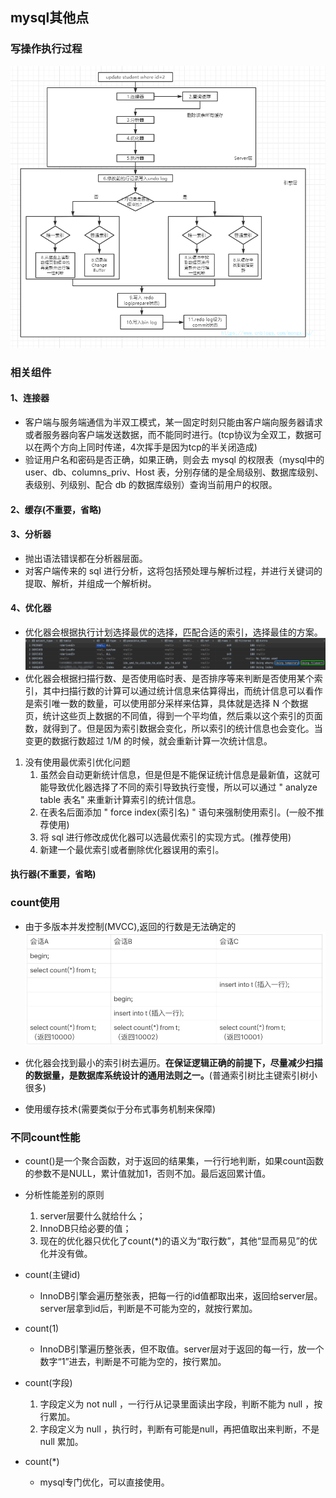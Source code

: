 ## mysql其他点

### 写操作执行过程

![执行过程](https://raw.githubusercontent.com/lyjgulu/mysql/main/image/sqlExecutionProcess.jpg)

### 相关组件

#### 1、连接器

- 客户端与服务端通信为半双工模式，某一固定时刻只能由客户端向服务器请求或者服务器向客户端发送数据，而不能同时进行。(tcp协议为全双工，数据可以在两个方向上同时传递，4次挥手是因为tcp的半关闭造成)
- 验证用户名和密码是否正确，如果正确，则会去 mysql 的权限表（mysql中的 user、db、columns_priv、Host 表，分别存储的是全局级别、数据库级别、表级别、列级别、配合 db 的数据库级别）查询当前用户的权限。

#### 2、缓存(不重要，省略)

#### 3、分析器

- 抛出语法错误都在分析器层面。
- 对客户端传来的 sql 进行分析，这将包括预处理与解析过程，并进行关键词的提取、解析，并组成一个解析树。

#### 4、优化器
- 优化器会根据执行计划选择最优的选择，匹配合适的索引，选择最佳的方案。
![explain](https://raw.githubusercontent.com/lyjgulu/mysql/main/image/expain%20sql.png)
- 优化器会根据扫描行数、是否使用临时表、是否排序等来判断是否使用某个索引，其中扫描行数的计算可以通过统计信息来估算得出，而统计信息可以看作是索引唯一数的数量，可以使用部分采样来估算，具体就是选择 N 个数据页，统计这些页上数据的不同值，得到一个平均值，然后乘以这个索引的页面数，就得到了。但是因为索引数据会变化，所以索引的统计信息也会变化。当变更的数据行数超过 1/M 的时候，就会重新计算一次统计信息。

1. 没有使用最优索引优化问题
    1. 虽然会自动更新统计信息，但是但是不能保证统计信息是最新值，这就可能导致优化器选择了不同的索引导致执行变慢，所以可以通过 " analyze  table 表名" 来重新计算索引的统计信息。
    2. 在表名后面添加 " force index(索引名) " 语句来强制使用索引。(一般不推荐使用)
    3. 将 sql 进行修改成优化器可以选最优索引的实现方式。(推荐使用)
    4. 新建一个最优索引或者删除优化器误用的索引。

#### 执行器(不重要，省略)

### count使用
- 由于多版本并发控制(MVCC),返回的行数是无法确定的
![count计数](https://raw.githubusercontent.com/lyjgulu/mysql/main/image/count%20number.png)

- 优化器会找到最小的索引树去遍历。**在保证逻辑正确的前提下，尽量减少扫描的数据量，是数据库系统设计的通用法则之一。**(普通索引树比主键索引树小很多)

- 使用缓存技术(需要类似于分布式事务机制来保障)

### 不同count性能
- count()是一个聚合函数，对于返回的结果集，一行行地判断，如果count函数的参数不是NULL，累计值就加1，否则不加。最后返回累计值。
  
- 分析性能差别的原则
    1. server层要什么就给什么；
    2. InnoDB只给必要的值；
    3. 现在的优化器只优化了count(*)的语义为“取行数”，其他“显而易见”的优化并没有做。
  
- count(主键id)
    - InnoDB引擎会遍历整张表，把每一行的id值都取出来，返回给server层。server层拿到id后，判断是不可能为空的，就按行累加。

- count(1)
    - InnoDB引擎遍历整张表，但不取值。server层对于返回的每一行，放一个数字“1”进去，判断是不可能为空的，按行累加。
  
- count(字段)
    1. 字段定义为 not null ，一行行从记录里面读出字段，判断不能为 null ，按行累加。
    2. 字段定义为 null ，执行时，判断有可能是null，再把值取出来判断，不是 null 累加。
 
- count(*)
    - mysql专门优化，可以直接使用。
    

